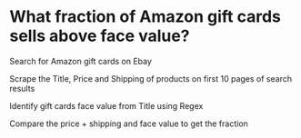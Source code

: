 # What fraction of Amazon gift cards sells above face value?
Search for Amazon gift cards on Ebay 

Scrape the Title, Price and Shipping of products on first 10 pages of search results

Identify gift cards face value from Title using Regex

Compare the price + shipping and face value to get the fraction

